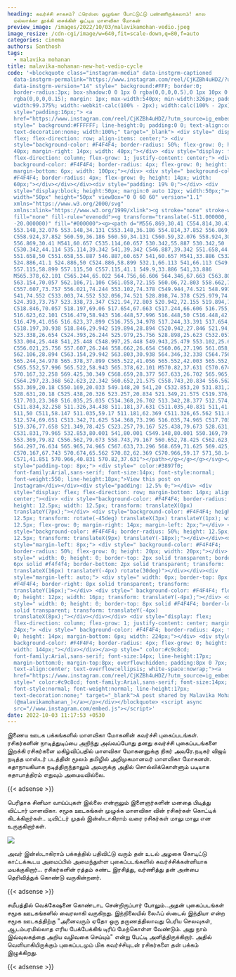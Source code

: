 ```yaml
---
heading: கவர்ச்சி சாகசம்? ட்ரெஸ்ஸ ஒழுங்கா போட்டுட்டு பண்ணிருக்கலாம்! கால
  மல்லாக்கா தூக்கி சைக்கிள் ஓட்டிய மாளவிகா மோகன்
preview_image: /images/2022/10/03/malavikamohan-vedio.jpeg
image_resize: /cdn-cgi/image/w=640,fit=scale-down,q=80,f=auto
categories: cinema
authors: Santhosh
tags:
  - malavika mohanan
title: malavika-mohanan-new-hot-vedio-cycle
code: '<blockquote class="instagram-media" data-instgrm-captioned
  data-instgrm-permalink="https://www.instagram.com/reel/CjKZBh4uHDZ/?utm_source=ig_embed&amp;utm_campaign=loading"
  data-instgrm-version="14" style=" background:#FFF; border:0;
  border-radius:3px; box-shadow:0 0 1px 0 rgba(0,0,0,0.5),0 1px 10px 0
  rgba(0,0,0,0.15); margin: 1px; max-width:540px; min-width:326px; padding:0;
  width:99.375%; width:-webkit-calc(100% - 2px); width:calc(100% - 2px);"><div
  style="padding:16px;"> <a
  href="https://www.instagram.com/reel/CjKZBh4uHDZ/?utm_source=ig_embed&amp;utm_campaign=loading"
  style=" background:#FFFFFF; line-height:0; padding:0 0; text-align:center;
  text-decoration:none; width:100%;" target="_blank"> <div style=" display:
  flex; flex-direction: row; align-items: center;"> <div
  style="background-color: #F4F4F4; border-radius: 50%; flex-grow: 0; height:
  40px; margin-right: 14px; width: 40px;"></div> <div style="display: flex;
  flex-direction: column; flex-grow: 1; justify-content: center;"> <div style="
  background-color: #F4F4F4; border-radius: 4px; flex-grow: 0; height: 14px;
  margin-bottom: 6px; width: 100px;"></div> <div style=" background-color:
  #F4F4F4; border-radius: 4px; flex-grow: 0; height: 14px; width:
  60px;"></div></div></div><div style="padding: 19% 0;"></div> <div
  style="display:block; height:50px; margin:0 auto 12px; width:50px;"><svg
  width="50px" height="50px" viewBox="0 0 60 60" version="1.1"
  xmlns="https://www.w3.org/2000/svg"
  xmlns:xlink="https://www.w3.org/1999/xlink"><g stroke="none" stroke-width="1"
  fill="none" fill-rule="evenodd"><g transform="translate(-511.000000,
  -20.000000)" fill="#000000"><g><path d="M556.869,30.41 C554.814,30.41
  553.148,32.076 553.148,34.131 C553.148,36.186 554.814,37.852 556.869,37.852
  C558.924,37.852 560.59,36.186 560.59,34.131 C560.59,32.076 558.924,30.41
  556.869,30.41 M541,60.657 C535.114,60.657 530.342,55.887 530.342,50
  C530.342,44.114 535.114,39.342 541,39.342 C546.887,39.342 551.658,44.114
  551.658,50 C551.658,55.887 546.887,60.657 541,60.657 M541,33.886 C532.1,33.886
  524.886,41.1 524.886,50 C524.886,58.899 532.1,66.113 541,66.113 C549.9,66.113
  557.115,58.899 557.115,50 C557.115,41.1 549.9,33.886 541,33.886
  M565.378,62.101 C565.244,65.022 564.756,66.606 564.346,67.663 C563.803,69.06
  563.154,70.057 562.106,71.106 C561.058,72.155 560.06,72.803 558.662,73.347
  C557.607,73.757 556.021,74.244 553.102,74.378 C549.944,74.521 548.997,74.552
  541,74.552 C533.003,74.552 532.056,74.521 528.898,74.378 C525.979,74.244
  524.393,73.757 523.338,73.347 C521.94,72.803 520.942,72.155 519.894,71.106
  C518.846,70.057 518.197,69.06 517.654,67.663 C517.244,66.606 516.755,65.022
  516.623,62.101 C516.479,58.943 516.448,57.996 516.448,50 C516.448,42.003
  516.479,41.056 516.623,37.899 C516.755,34.978 517.244,33.391 517.654,32.338
  C518.197,30.938 518.846,29.942 519.894,28.894 C520.942,27.846 521.94,27.196
  523.338,26.654 C524.393,26.244 525.979,25.756 528.898,25.623 C532.057,25.479
  533.004,25.448 541,25.448 C548.997,25.448 549.943,25.479 553.102,25.623
  C556.021,25.756 557.607,26.244 558.662,26.654 C560.06,27.196 561.058,27.846
  562.106,28.894 C563.154,29.942 563.803,30.938 564.346,32.338 C564.756,33.391
  565.244,34.978 565.378,37.899 C565.522,41.056 565.552,42.003 565.552,50
  C565.552,57.996 565.522,58.943 565.378,62.101 M570.82,37.631 C570.674,34.438
  570.167,32.258 569.425,30.349 C568.659,28.377 567.633,26.702 565.965,25.035
  C564.297,23.368 562.623,22.342 560.652,21.575 C558.743,20.834 556.562,20.326
  553.369,20.18 C550.169,20.033 549.148,20 541,20 C532.853,20 531.831,20.033
  528.631,20.18 C525.438,20.326 523.257,20.834 521.349,21.575 C519.376,22.342
  517.703,23.368 516.035,25.035 C514.368,26.702 513.342,28.377 512.574,30.349
  C511.834,32.258 511.326,34.438 511.181,37.631 C511.035,40.831 511,41.851
  511,50 C511,58.147 511.035,59.17 511.181,62.369 C511.326,65.562 511.834,67.743
  512.574,69.651 C513.342,71.625 514.368,73.296 516.035,74.965 C517.703,76.634
  519.376,77.658 521.349,78.425 C523.257,79.167 525.438,79.673 528.631,79.82
  C531.831,79.965 532.853,80.001 541,80.001 C549.148,80.001 550.169,79.965
  553.369,79.82 C556.562,79.673 558.743,79.167 560.652,78.425 C562.623,77.658
  564.297,76.634 565.965,74.965 C567.633,73.296 568.659,71.625 569.425,69.651
  C570.167,67.743 570.674,65.562 570.82,62.369 C570.966,59.17 571,58.147 571,50
  C571,41.851 570.966,40.831 570.82,37.631"></path></g></g></g></svg></div><div
  style="padding-top: 8px;"> <div style=" color:#3897f0;
  font-family:Arial,sans-serif; font-size:14px; font-style:normal;
  font-weight:550; line-height:18px;">View this post on
  Instagram</div></div><div style="padding: 12.5% 0;"></div> <div
  style="display: flex; flex-direction: row; margin-bottom: 14px; align-items:
  center;"><div> <div style="background-color: #F4F4F4; border-radius: 50%;
  height: 12.5px; width: 12.5px; transform: translateX(0px)
  translateY(7px);"></div> <div style="background-color: #F4F4F4; height:
  12.5px; transform: rotate(-45deg) translateX(3px) translateY(1px); width:
  12.5px; flex-grow: 0; margin-right: 14px; margin-left: 2px;"></div> <div
  style="background-color: #F4F4F4; border-radius: 50%; height: 12.5px; width:
  12.5px; transform: translateX(9px) translateY(-18px);"></div></div><div
  style="margin-left: 8px;"> <div style=" background-color: #F4F4F4;
  border-radius: 50%; flex-grow: 0; height: 20px; width: 20px;"></div> <div
  style=" width: 0; height: 0; border-top: 2px solid transparent; border-left:
  6px solid #f4f4f4; border-bottom: 2px solid transparent; transform:
  translateX(16px) translateY(-4px) rotate(30deg)"></div></div><div
  style="margin-left: auto;"> <div style=" width: 0px; border-top: 8px solid
  #F4F4F4; border-right: 8px solid transparent; transform:
  translateY(16px);"></div> <div style=" background-color: #F4F4F4; flex-grow:
  0; height: 12px; width: 16px; transform: translateY(-4px);"></div> <div
  style=" width: 0; height: 0; border-top: 8px solid #F4F4F4; border-left: 8px
  solid transparent; transform: translateY(-4px)
  translateX(8px);"></div></div></div> <div style="display: flex;
  flex-direction: column; flex-grow: 1; justify-content: center; margin-bottom:
  24px;"> <div style=" background-color: #F4F4F4; border-radius: 4px; flex-grow:
  0; height: 14px; margin-bottom: 6px; width: 224px;"></div> <div style="
  background-color: #F4F4F4; border-radius: 4px; flex-grow: 0; height: 14px;
  width: 144px;"></div></div></a><p style=" color:#c9c8cd;
  font-family:Arial,sans-serif; font-size:14px; line-height:17px;
  margin-bottom:0; margin-top:8px; overflow:hidden; padding:8px 0 7px;
  text-align:center; text-overflow:ellipsis; white-space:nowrap;"><a
  href="https://www.instagram.com/reel/CjKZBh4uHDZ/?utm_source=ig_embed&amp;utm_campaign=loading"
  style=" color:#c9c8cd; font-family:Arial,sans-serif; font-size:14px;
  font-style:normal; font-weight:normal; line-height:17px;
  text-decoration:none;" target="_blank">A post shared by Malavika Mohanan
  (@malavikamohanan_)</a></p></div></blockquote> <script async
  src="//www.instagram.com/embed.js"></script>'
date: 2022-10-03 11:17:53 +0530
---
```

இணைய ஊடக பக்கங்களில் மாளவிகா மோகனின் கவர்ச்சி புகைப்படங்கள்.
ரசிகர்களின் நாடித்துடிப்பை அறிந்து அவ்வப்போது தனது கவர்ச்சி புகைப்படங்களை இறக்கி ரசிகர்களை மகிழ்விப்பதில் மாளவிகா மோகனனுக்கு நிகர் அவரே.நடிகர் விஜய் நடித்த மாஸ்டர் படத்தின் மூலம் தமிழில் அறிமுகமானவர் மாளவிகா மோகனன். கதாநாயகியாக நடித்திருந்தாலும் அவருக்கு அதில் சொல்லிக்கொள்ளும் படியாக கதாபாத்திரம் எதுவும் அமையவில்லை. 

{{< adsense >}}

 பெரிதாக சினிமா வாய்ப்புகள் இல்லை என்றாலும் இளைஞர்களின் மனதை பிடித்து விட்டார் மாளவிகா. சமூக ஊடகங்கள் முழுக்க மாளவிகா வின் ரசிகர்கள் கொட்டிக் கிடக்கிறார்கள்.. டிவிட்டர் முதல் இன்ஸ்டாகிராம் வரை ரசிகர்கள் மாலு மாலு என உருகுகிறார்கள்.


![](/images/2022/10/03/malavika-mohanan-new-hot-vedio-cycle.jpeg)

அவர் இன்ஸ்டாகிராம் பக்கத்தில் பதிவிட்டு வரும் தன் உடல் அழகை கோடிட்டு காட்டக்கூடய அமைப்பில் அமைந்துள்ள புகைப்படங்களில்  கவர்ச்சிக்கன்னியாக மயக்குகிறார்... ரசிகர்களின் ரத்தம் சுண்ட இரசித்து, வர்ணித்து தன் அன்பை தெரிவித்துக் கொண்டு வருகின்றனர்.

{{< adsense >}}


சமீபத்தில் வெக்கேஷனை கொண்டாட சென்றிருப்பார் போலும்..அதன் புகைப்படங்கள் சமூக ஊடகங்களில் வைரலாகி வருகிறது. இந்நிலையில் லைஃப் ஸ்டைல் இந்தியா என்ற சமூக ஊடகத்திற்கு "அனைவரும் ஏதோ ஒரு தருணத்திலாவது பெரிய செலவுகள், ஆடம்பரமில்லாத எரிய பேக்பேக்கிங் டிரிப் மேற்கொள்ள வேண்டும். அது நாம் இவ்வுலகத்தை அறிய வழிவகை செய்யும்" என்று பேட்டி அளித்திருக்கிறார். அதில் வெளியாகியிருக்கும் புகைப்படமும் மிக கவர்ச்சியுடன் ரசிகர்களை தன் பக்கம் இழுக்கிறது.

{{< adsense >}}